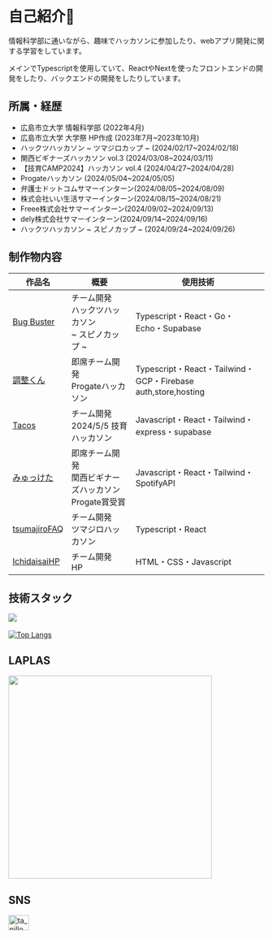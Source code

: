 # 自己紹介👋
情報科学部に通いながら、趣味でハッカソンに参加したり、webアプリ開発に関する学習をしています。

メインでTypescriptを使用していて、ReactやNextを使ったフロントエンドの開発をしたり、バックエンドの開発をしたりしています。

## 所属・経歴
- 広島市立大学 情報科学部 (2022年4月)
- 広島市立大学 大学祭 HP作成 (2023年7月~2023年10月)
- ハックツハッカソン ~ ツマジロカップ ~ (2024/02/17~2024/02/18)
- 関西ビギナーズハッカソン vol.3 (2024/03/08~2024/03/11)
- 【技育CAMP2024】ハッカソン vol.4 (2024/04/27~2024/04/28)
- Progateハッカソン (2024/05/04~2024/05/05)
- 弁護士ドットコムサマーインターン(2024/08/05~2024/08/09)
- 株式会社いい生活サマーインターン(2024/08/15~2024/08/21)
- Freee株式会社サマーインターン(2024/09/02~2024/09/13)
- dely株式会社サマーインターン(2024/09/14~2024/09/16)
- ハックツハッカソン ~ スピノカップ ~ (2024/09/24~2024/09/26)

## 制作物内容

| 作品名 | 概要 | 使用技術 |
|--------|--------|--------|
|[Bug Buster](https://topaz.dev/projects/f7cd787d01e9a6f57918)|チーム開発<br/>ハックツハッカソン<br/> ~ スピノカップ ~|Typescript・React・Go・Echo・Supabase|
|[調整くん](https://topaz.dev/projects/659690ff9e0376146e5e)|即席チーム開発<br/>Progateハッカソン|Typescript・React・Tailwind・GCP・Firebase auth,store,hosting|
|[Tacos](https://github.com/2404-geekcamp/main)|チーム開発<br/>2024/5/5 技育ハッカソン|Javascript・React・Tailwind・express・supabase|
|[みゅっけた](https://github.com/PoPodada/BeginnersHackathon2024_Spring)|即席チーム開発<br/>関西ビギナーズハッカソン<br/>Progate賞受賞|Javascript・React・Tailwind・SpotifyAPI|
|[tsumajiroFAQ](https://topaz.dev/projects/fa8515c746d1c536fbc1)|チーム開発<br/>ツマジロハッカソン|Typescript・React|
| [IchidaisaiHP](2023.ichidaisai.com) | チーム開発<br/>HP | HTML・CSS・Javascript |



## 技術スタック

<img src="https://skillicons.dev/icons?i=html,css,js,typescript,react,next,tailwind,vite,vscode,firebase,github,githubactions,md,notion" /> <br /><br />
[![Top Langs](https://github-readme-stats.vercel.app/api/top-langs/?username=PoPodada&theme=vue-dark&show_icons=true&layout=compact)](https://github.com/mo-ri-regen/github-readme-stats)

## LAPLAS
<!--START_SECTION:lapras-card-->
<a href="https://lapras.com/public/BZOLBC9" target="_blank" rel="noopener noreferrer"><img src="https://lapras-card-generator.vercel.app/api/svg?e=3.38&b=2.85&i=3.15&b1=%23020e27&b2=%230e5593&i1=%2303102f&i2=%231688bf&l=ja" width="400" ></a>
<!--END_SECTION:lapras-card-->

## SNS
<p align="left">
<a href="https://x.com/PButabara" target="blank"><img align="center" src="https://raw.githubusercontent.com/rahuldkjain/github-profile-readme-generator/master/src/images/icons/Social/twitter.svg" alt="ta_pillows" height="30" width="40" /></a>
</p>

